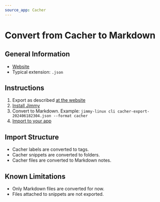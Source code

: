 ```yaml
---
source_app: Cacher
---
```


# Convert from Cacher to Markdown

## General Information

- [Website](https://www.cacher.io/)
- Typical extension: `.json`

## Instructions

1. Export as described [at the website](https://www.cacher.io/docs/guides/snippets/exporting-snippets#how-to-export-1)
2. [Install Jimmy](../index.md#installation)
3. Convert to Markdown. Example: `jimmy-linux cli cacher-export-202406182304.json --format cacher`
4. [Import to your app](../import_instructions.md)

## Import Structure

- Cacher labels are converted to tags.
- Cacher snippets are converted to folders.
- Cacher files are converted to Markdown notes.

## Known Limitations

- Only Markdown files are converted for now.
- Files attached to snippets are not exported.
